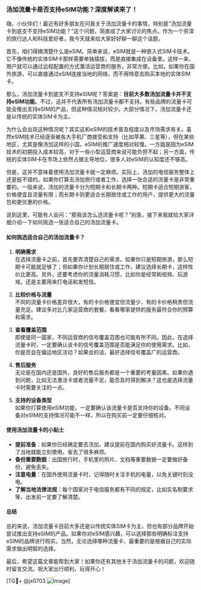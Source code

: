 ### 汤加流量卡是否支持eSIM功能？深度解读来了！

嗨，小伙伴们！最近有好多朋友在问我关于汤加流量卡的事情，特别是“汤加流量卡到底支不支持eSIM功能？”这个问题，简直成了大家讨论的焦点。作为一个资深的旅行达人和科技爱好者，我今天就来给大家好好聊一聊这个话题。

首先，咱们得搞清楚什么是eSIM。简单来说，eSIM就是一种嵌入式SIM卡技术。它不像传统的实体SIM卡那样需要单独插拔，而是直接集成在设备里。这样一来，用户就可以通过远程配置的方式激活运营商的服务，非常方便。比如，如果你在国外旅游，可以直接通过eSIM连接当地的网络，而不用特意去购买本地的实体SIM卡。

那么，汤加流量卡到底支不支持eSIM呢？答案是：**目前大多数汤加流量卡并不支持eSIM功能**。不过，这并不代表所有汤加流量卡都不支持。有些品牌的流量卡可能会推出支持eSIM的产品，但这种情况相对较少。大部分情况下，汤加流量卡还是以传统的实体SIM卡为主。

为什么会出现这种情况呢？其实这和eSIM的技术普及程度以及市场需求有关。虽然eSIM技术已经逐渐被各大手机厂商接受和支持（比如苹果、三星等），但在某些地区，尤其是像汤加这样的小国，eSIM的推广速度相对较慢。一方面是因为eSIM技术的初期投入成本较高，对于一些小型运营商来说可能负担不起；另一方面，传统的实体SIM卡在市场上依然占据主导地位，很多人对eSIM的认知度还不够高。

但是，这并不意味着使用汤加流量卡就一定麻烦。实际上，汤加的电信服务整体上还是挺不错的。如果你打算去汤加旅行或者工作，选择一张合适的流量卡是非常重要的。一般来说，汤加的流量卡分为短期卡和长期卡两种。短期卡适合短期游客，价格便宜且流量有限；而长期卡则更适合长期居住或工作的用户，提供更大的流量包和更优惠的价格。

说到这里，可能有人会问：“那我该怎么选流量卡呢？”别急，接下来我就给大家详细介绍一下如何挑选一张适合自己的汤加流量卡。

#### 如何挑选适合自己的汤加流量卡？

1. **明确需求**  
   在选择流量卡之前，首先要弄清楚自己的需求。如果你只是短期旅游，那么短期卡可能就足够了；但如果你计划长期居住或工作，建议选择长期卡，这样性价比更高。另外，还要考虑你的流量消耗习惯，比如你是经常刷视频、玩游戏，还是主要用来打电话和发短信。

2. **比较价格与流量**  
   不同的流量卡价格差异很大，有的卡价格便宜但流量少，有的卡价格稍贵但流量充足。建议多对比几家运营商的套餐，看看哪家提供的服务最符合你的预算和需求。

3. **查看覆盖范围**  
   即使是同一国家，不同运营商的信号覆盖范围也可能有所不同。因此，在选择流量卡时，一定要确认该卡的信号覆盖范围是否能满足你的使用需求。比如，你是否会在偏远地区活动？如果会的话，最好选择信号覆盖广的运营商。

4. **售后服务**  
   无论是在国内还是国外，良好的售后服务都是一个重要的考量因素。如果你遇到问题，比如无法激活卡或者流量不足，能否及时得到解决？这也是选择流量卡时需要关注的一点。

5. **支持的设备类型**  
   如果你打算使用eSIM功能，一定要确认该流量卡是否支持你的设备。不同设备对eSIM的支持情况可能不一样，所以在购买前一定要仔细核对。

#### 使用汤加流量卡的小贴士

- **提前准备**：如果你已经确定要去汤加，建议提前在国内购买好流量卡。这样到了当地就能立刻使用，省去了很多麻烦。
- **备份重要数据**：出国旅行时，手机里的照片、文档等重要数据一定要做好备份，避免丢失。
- **注意电量**：在国外使用流量卡时，记得随时关注手机的电量，以免关键时刻没电。
- **了解当地法律法规**：每个国家对于电信服务都有不同的规定，比如实名制要求等，出发前一定要了解清楚。

#### 总结

总的来说，汤加流量卡目前大多还是以传统实体SIM卡为主，但也有部分品牌开始尝试推出支持eSIM的产品。如果你对eSIM感兴趣，可以选择那些明确标注支持eSIM的品牌进行购买。当然，无论选择哪种流量卡，最重要的是根据自己的实际需求做出明智的选择。

最后，希望这篇文章能帮到大家！如果你还有其他关于汤加流量卡的问题，欢迎随时留言交流。祝大家出行顺利，玩得开心！

[TG💪+ @jx0703 ![Image](https://github.com/user-attachments/assets/dbca1d08-cadb-493c-b0ec-ad6f7a83f270)]